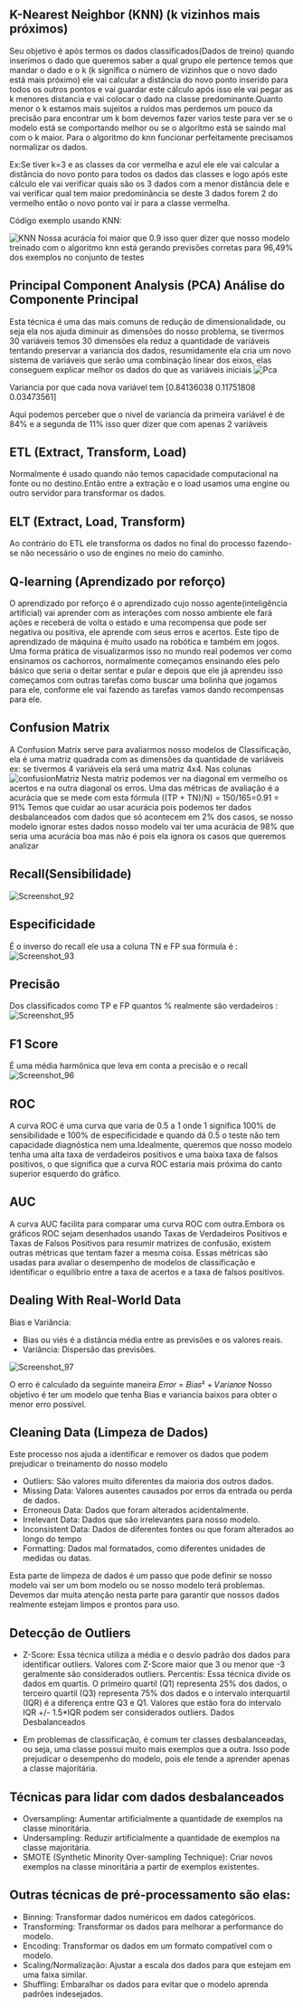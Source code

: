 
## K-Nearest Neighbor (KNN) (k vizinhos mais próximos)
Seu objetivo é após termos os dados classificados(Dados de treino) quando inserimos o dado que queremos saber a qual grupo ele pertence temos que mandar o dado e o k (k significa o número de  vizinhos que o novo dado está mais próximo) ele vai calcular a distância do novo ponto inserido para todos os outros pontos e vai guardar este cálculo após isso ele vai pegar as k menores distancia e vai colocar o dado na classe predominante.Quanto menor o k estamos mais sujeitos a ruídos mas perdemos um pouco da precisão para encontrar um k bom devemos fazer varios teste para ver se o modelo está se comportando melhor ou se o algoritmo está se saindo mal com o k maior.
Para o algoritmo do knn funcionar perfeitamente precisamos normalizar os dados.

Ex:Se  tiver k=3 e as classes da cor vermelha e azul ele ele vai calcular a distância do novo ponto para todos os dados das classes e logo após este cálculo ele vai verificar quais são os 3 dados com a menor distância dele e vai verificar qual tem maior predominância se deste 3 dados forem 2 do vermelho então o novo ponto vai ir para a classe vermelha.

Código exemplo usando KNN:


![KNN](https://github.com/danielcasanova12/Machine-Leaning-Techiniques/assets/119464431/f2f892f7-16ac-452c-b490-d9e7e542ed91)
Nossa acurácia foi maior que 0.9 isso quer dizer que nosso modelo treinado com o algoritmo knn está gerando previsões corretas para 96,49% dos exemplos no conjunto de testes

## Principal Component Analysis (PCA) Análise do Componente Principal
Esta técnica é uma das mais comuns de redução de dimensionalidade, ou seja ela nos ajuda diminuir as dimensões do nosso problema, se tivermos 30 variáveis temos 30 dimensões ela reduz a quantidade de variáveis tentando preservar a variancia dos dados, resumidamente ela cria um novo sistema de variáveis que serão uma combinação linear dos eixos, elas conseguem explicar melhor os dados do que as variáveis iniciais 
![Pca](https://github.com/danielcasanova12/Predicao/assets/119464431/d7905325-dfee-4770-971d-fd777c7c6c0b)

Variancia por que cada nova variável tem  [0.84136038 0.11751808 0.03473561]

Aqui podemos perceber que o nivel de variancia da primeira variável é de 84% e a segunda de 11%
isso quer dizer que com apenas 2 variáveis

## ETL (Extract, Transform, Load)
Normalmente é usado quando não temos capacidade computacional na fonte ou no destino.Então entre a extração e o load usamos uma engine ou outro servidor para transformar os dados.

## ELT (Extract, Load, Transform)
Ao contrário do ETL ele transforma os dados no final do processo fazendo-se não necessário o uso de engines no meio do caminho.


## Q-learning (Aprendizado por reforço)

O aprendizado por reforço é o aprendizado cujo nosso agente(inteligência artificial) vai aprender com as interações com nosso ambiente ele fará ações e receberá de volta o estado e uma recompensa que pode ser negativa ou positiva, ele aprende com seus erros e acertos. Este tipo de aprendizado de máquina é muito usado na robótica e também em jogos. Uma forma prática de visualizarmos isso no mundo real podemos ver como ensinamos os cachorros, normalmente começamos ensinando eles pelo básico que seria o deitar sentar e pular e depois que ele já aprendeu isso começamos com outras tarefas como buscar uma bolinha que jogamos para ele, conforme ele vai fazendo as tarefas vamos dando recompensas para ele.

## Confusion Matrix
A Confusion Matrix serve para avaliarmos nosso modelos de Classificação, ela é uma matriz quadrada com as dimensões da quantidade de variáveis ex: se tivermos 4 variáveis ela será uma matriz 4x4. Nas colunas 
![confusionMatriz](https://github.com/danielcasanova12/Predicao/assets/119464431/f2bb54cd-494f-44c7-97a5-b72d3772595d)
Nesta matriz podemos ver na diagonal em vermelho os acertos e na outra diagonal os erros.
Uma das métricas de avaliação é a acurácia que se mede com esta fórmula
 ((TP + TN)/N) = 150/165=0.91 = 91%
Temos que cuidar ao usar acurácia pois podemos ter dados desbalanceados com dados que só acontecem em 2% dos casos, se nosso modelo ignorar estes dados nosso modelo vai ter uma acurácia de 98% que seria uma acurácia boa mas não é pois ela ignora os casos que queremos analizar 
## Recall(Sensibilidade)
![Screenshot_92](https://github.com/danielcasanova12/Predicao/assets/119464431/2926e306-1e75-4efd-a82e-7cea78ed1ecf)
## Especificidade
É o inverso do recall ele usa a coluna TN e FP sua fórmula é :
![Screenshot_93](https://github.com/danielcasanova12/Predicao/assets/119464431/892e4cde-4975-4930-8617-d2a077acde60)

## Precisão
Dos classificados como TP e FP quantos % realmente são verdadeiros :
![Screenshot_95](https://github.com/danielcasanova12/Predicao/assets/119464431/59d11973-926e-4002-8a58-8224c530c1d9)
## F1 Score
É uma média harmônica que leva em conta a precisão e o recall 
![Screenshot_96](https://github.com/danielcasanova12/Predicao/assets/119464431/47796257-2b3f-4074-8fda-0d717aa5683e)
## ROC
A curva ROC é uma curva que varia de 0.5 a 1 onde 1 significa 100% de  sensibilidade e 100% de especificidade e quando dá 0.5 o teste não tem capacidade diagnóstica nem uma.Idealmente, queremos que nosso modelo tenha uma alta taxa de verdadeiros positivos e uma baixa taxa de falsos positivos, o que significa que a curva ROC estaria mais próxima do canto superior esquerdo do gráfico.

## AUC
A curva AUC facilita para comparar uma curva ROC com outra.Embora os gráficos ROC sejam desenhados usando Taxas de Verdadeiros Positivos e Taxas de Falsos Positivos para resumir matrizes de confusão, existem outras métricas que tentam fazer a mesma coisa. Essas métricas são usadas para avaliar o desempenho de modelos de classificação e identificar o equilíbrio entre a taxa de acertos e a taxa de falsos positivos.

## Dealing With Real-World Data
Bias e Variância: 
 * Bias ou viés é a distância média entre as previsões e os valores reais.
 * Variância: Dispersão das previsões.

![Screenshot_97](https://github.com/danielcasanova12/Predicao/assets/119464431/b0897a99-6031-4354-bb1e-8d62b896879f)

O erro é calculado da seguinte maneira
𝐸𝑟𝑟𝑜𝑟 = 𝐵𝑖𝑎𝑠² + 𝑉𝑎𝑟𝑖𝑎𝑛𝑐𝑒
Nosso objetivo é ter um modelo que tenha Bias e variancia baixos para obter o menor erro possível.

## Cleaning  Data (Limpeza de Dados)

Este processo nos ajuda a identificar e remover os dados que podem prejudicar o treinamento do nosso modelo 
* Outliers: São valores muito diferentes da maioria dos outros dados.
* Missing Data: Valores ausentes causados por erros da entrada ou perda de dados.
* Erroneous Data: Dados que foram alterados acidentalmente.
* Irrelevant Data: Dados que são irrelevantes para nosso modelo.
* Inconsistent Data: Dados de diferentes fontes ou que foram alterados ao longo do tempo
* Formatting: Dados mal formatados, como diferentes unidades de medidas ou datas.

Esta parte de limpeza de dados é um passo que pode definir se nosso modelo vai ser um bom modelo ou se nosso modelo terá problemas. Devemos dar muita atenção nesta parte para garantir que nossos dados realmente estejam limpos e prontos para uso.

## Detecção de Outliers
* Z-Score: Essa técnica utiliza a média e o desvio padrão dos dados para identificar outliers. Valores com Z-Score maior que 3 ou menor que -3 geralmente são considerados outliers.
Percentis: Essa técnica divide os dados em quartis. O primeiro quartil (Q1) representa 25% dos dados, o terceiro quartil (Q3) representa 75% dos dados e o intervalo interquartil (IQR) é a diferença entre Q3 e Q1. Valores que estão fora do intervalo IQR +/- 1.5*IQR podem ser considerados outliers.
Dados Desbalanceados

* Em problemas de classificação, é comum ter classes desbalanceadas, ou seja, uma classe possui muito mais exemplos que a outra. Isso pode prejudicar o desempenho do modelo, pois ele tende a aprender apenas a classe majoritária.

## Técnicas para lidar com dados desbalanceados
* Oversampling: Aumentar artificialmente a quantidade de exemplos na classe minoritária.
* Undersampling: Reduzir artificialmente a quantidade de exemplos na classe majoritária.
* SMOTE (Synthetic Minority Over-sampling Technique): Criar novos exemplos na classe minoritária a partir de exemplos existentes.

## Outras técnicas de pré-processamento são elas:
* Binning: Transformar dados numéricos em dados categóricos.
* Transforming: Transformar os dados para melhorar a performance do modelo.
* Encoding: Transformar os dados em um formato compatível com o modelo.
* Scaling/Normalização: Ajustar a escala dos dados para que estejam em uma faixa similar.
* Shuffling: Embaralhar os dados para evitar que o modelo aprenda padrões indesejados.


